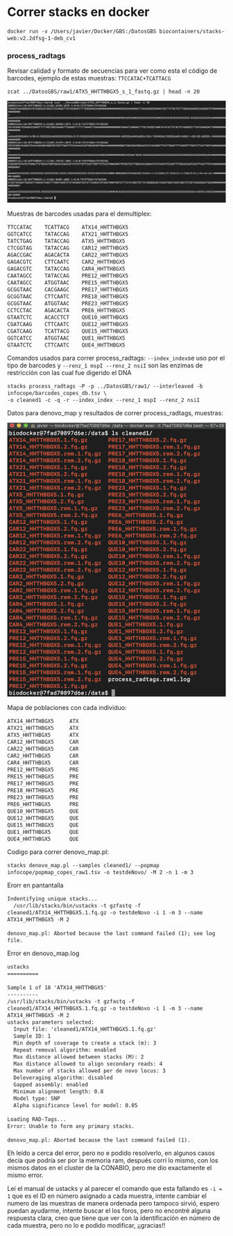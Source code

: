 # Correr stacks en docker

```
docker run -v /Users/javier/Docker/GBS:/DatosGBS biocontainers/stacks-web:v2.2dfsg-1-deb_cv1 
```
### process_radtags

Revisar calidad y formato de secuencias para ver como esta el código de barcodes, ejemplo de estas muestras: `TTCCATAC+TCATTACG`

``` 
zcat ../DatosGBS/raw1/ATX5_HHTTHBGX5_s_1_fastq.gz | head -n 20
```
![muestras](https://github.com/JavierUrban/Tareas_BioinfRepro2020_JavierUrban/blob/master/muestras.jpg?raw=true)

Muestras de barcodes usadas para el demultiplex:
```
TTCCATAC	TCATTACG	ATX14_HHTTHBGX5
GGTCATCC	TATACCAG	ATX21_HHTTHBGX5
TATCTGAG	TATACCAG	ATX5_HHTTHBGX5
CTCGGTAG	TATACCAG	CAR12_HHTTHBGX5
AGACCGAC	AGACACTA	CAR22_HHTTHBGX5
GAGACGTC	CTTCAATC	CAR2_HHTTHBGX5
GAGACGTC	TATACCAG	CAR4_HHTTHBGX5
CAATAGCC	TATACCAG	PRE12_HHTTHBGX5
CAATAGCC	ATGGTAAC	PRE15_HHTTHBGX5
GCGGTAAC	CACGAAGC	PRE17_HHTTHBGX5
GCGGTAAC	CTTCAATC	PRE18_HHTTHBGX5
GCGGTAAC	ATGGTAAC	PRE23_HHTTHBGX5
CCTCCTAC	AGACACTA	PRE6_HHTTHBGX5
GTAATCTC	ACACCTCT	QUE10_HHTTHBGX5
CGATCAAG	CTTCAATC	QUE12_HHTTHBGX5
CGATCAAG	TCATTACG	QUE15_HHTTHBGX5
GGTCATCC	ATGGTAAC	QUE1_HHTTHBGX5
GTAATCTC	CTTCAATC	QUE4_HHTTHBGX5
```
Comandos usados para correr process_radtags: 
`--index_index`se uso por el tipo de barcodes y `--renz_1 mspI --renz_2 nsiI` son las enzimas de restricción con las cual fue digerido el DNA

``` 
stacks process_radtags -P -p ../DatosGBS/raw1/ --interleaved -b infocope/barcodes_copes_db.tsv \
-o cleaned1 -c -q -r --index_index --renz_1 mspI --renz_2 nsiI
```
Datos para denovo_map y resultados de correr process_radtags,
muestras:

![](https://github.com/JavierUrban/Tareas_BioinfRepro2020_JavierUrban/blob/master/Rprocess_Rad.png?raw=true)

Mapa de poblaciones con cada individuo: 

```
ATX14_HHTTHBGX5		ATX
ATX21_HHTTHBGX5		ATX
ATX5_HHTTHBGX5 		ATX
CAR12_HHTTHBGX5		CAR
CAR22_HHTTHBGX5		CAR
CAR2_HHTTHBGX5		CAR
CAR4_HHTTHBGX5		CAR
PRE12_HHTTHBGX5		PRE
PRE15_HHTTHBGX5		PRE
PRE17_HHTTHBGX5		PRE
PRE18_HHTTHBGX5		PRE
PRE23_HHTTHBGX5		PRE
PRE6_HHTTHBGX5		PRE
QUE10_HHTTHBGX5		QUE
QUE12_HHTTHBGX5		QUE
QUE15_HHTTHBGX5		QUE
QUE1_HHTTHBGX5		QUE
QUE4_HHTTHBGX5		QUE
```
Codigo para correr denovo_map.pl:

```
stacks denovo_map.pl --samples cleaned1/ --popmap infocope/popmap_copes_raw1.tsv -o testdeNovo/ -M 2 -n 1 -m 3
```
Erorr en pantantalla

```
Indentifying unique stacks...
  /usr/lib/stacks/bin/ustacks -t gzfastq -f cleaned1/ATX14_HHTTHBGX5.1.fq.gz -o testdeNovo -i 1 -m 3 --name ATX14_HHTTHBGX5 -M 2

denovo_map.pl: Aborted because the last command failed (1); see log file.

```
Error en denovo_map.log

```
ustacks
==========

Sample 1 of 18 'ATX14_HHTTHBGX5'
----------
/usr/lib/stacks/bin/ustacks -t gzfastq -f cleaned1/ATX14_HHTTHBGX5.1.fq.gz -o testdeNovo -i 1 -m 3 --name ATX14_HHTTHBGX5 -M 2
ustacks parameters selected:
  Input file: 'cleaned1/ATX14_HHTTHBGX5.1.fq.gz'
  Sample ID: 1
  Min depth of coverage to create a stack (m): 3
  Repeat removal algorithm: enabled
  Max distance allowed between stacks (M): 2
  Max distance allowed to align secondary reads: 4
  Max number of stacks allowed per de novo locus: 3
  Deleveraging algorithm: disabled
  Gapped assembly: enabled
  Minimum alignment length: 0.8
  Model type: SNP
  Alpha significance level for model: 0.05

Loading RAD-Tags...
Error: Unable to form any primary stacks.

denovo_map.pl: Aborted because the last command failed (1).
```
Eh leído a cerca del error, pero no e podido resolverlo, en algunos casos decía que podría ser por la memoria ram, después corrí lo mismo, con los mismos datos en el cluster de la CONABIO, pero me dio exactamente el mismo error. 

Leí el manual de ustacks y al parecer el comando que esta fallando es `-i = 1` que es el ID en número asignado a cada muestra, intente cambiar el numero de las muestras de manera ordenada pero tampoco sirvió, espero puedan ayudarme, intente buscar el los foros, pero no encontré alguna respuesta clara, creo que tiene que ver con la identificación en número de cada muestra, pero no lo e podido modificar, ¡¡gracias!!






